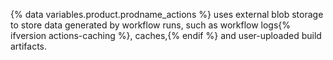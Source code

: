 {% data variables.product.prodname_actions %} uses external blob storage to store data generated by workflow runs, such as workflow logs{% ifversion actions-caching %}, caches,{% endif %} and user-uploaded build artifacts.
